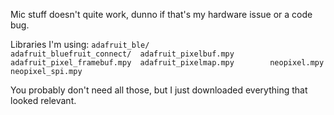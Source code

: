 Mic stuff doesn't quite work, dunno if that's my hardware issue or a code bug.

Libraries I'm using: `adafruit_ble/                adafruit_bluefruit_connect/  adafruit_pixelbuf.mpy        adafruit_pixel_framebuf.mpy  adafruit_pixelmap.mpy        neopixel.mpy                 neopixel_spi.mpy`

You probably don't need all those, but I just downloaded everything that looked relevant.

